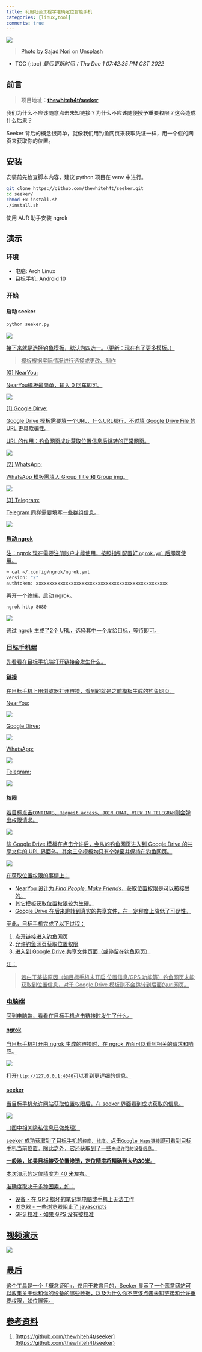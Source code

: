 ```yaml
---
title: 利用社会工程学准确定位智能手机
categories: [linux,tool]
comments: true
---
```


<a data-fancybox="gallery" href="../assets/img/post/seeker/img00.jpg"><img src="../assets/img/post/seeker/img00.jpg">

> Photo by <a href="https://unsplash.com/@sajad_sqs9966b?utm_source=unsplash&utm_medium=referral&utm_content=creditCopyText">Sajad Nori</a> on <a href="https://unsplash.com/s/photos/network?utm_source=unsplash&utm_medium=referral&utm_content=creditCopyText">Unsplash</a>

* TOC
{:toc}
*最后更新时间：Thu Dec  1 07:42:35 PM CST 2022*

## 前言

> 项目地址：**[thewhiteh4t/seeker](https://github.com/thewhiteh4t/seeker)**  

我们为什么不应该随意点击未知链接？为什么不应该随便授予重要权限？这会造成什么后果？

Seeker 背后的概念很简单，就像我们用钓鱼网页来获取凭证一样，用一个假的网页来获取你的位置。

## 安装

安装前先检查脚本内容，建议 python 项目在 venv 中进行。

```bash
git clone https://github.com/thewhiteh4t/seeker.git
cd seeker/
chmod +x install.sh
./install.sh
```

使用 AUR 助手安装 ngrok

## 演示

### 环境

- 电脑: Arch Linux
- 目标手机: Android 10

### 开始

#### 启动 seeker

```python
python seeker.py
```

<a data-fancybox="gallery" href="../assets/img/post/seeker/img02.png"><img src="../assets/img/post/seeker/img02.png">

接下来就是选择钓鱼模板，默认为四选一。（更新：现在有了更多模板。）

> 模板根据实际情况进行选择或更改、制作

[0] NearYou: 

NearYou模板最简单，输入 0 回车即可。

<a data-fancybox="gallery" href="../assets/img/post/seeker/img17.png"><img src="../assets/img/post/seeker/img17.png">

[1] Google Dirve: 

Google Drive 模板需要填一个URL，什么URL都行，不过填 Google Drive File 的 URL 更具欺骗性。

URL 的作用：钓鱼网页成功获取位置信息后跳转的正常网页。

<a data-fancybox="gallery" href="../assets/img/post/seeker/img03.png"><img src="../assets/img/post/seeker/img03.png">

[2] WhatsApp: 

WhatsApp 模板需填入 Group Title 和 Group img。

<a data-fancybox="gallery" href="../assets/img/post/seeker/img12.png"><img src="../assets/img/post/seeker/img12.png">

[3] Telegram: 

Telegram 同样需要填写一些群组信息。

<a data-fancybox="gallery" href="../assets/img/post/seeker/img14.png"><img src="../assets/img/post/seeker/img14.png">

#### 启动 ngrok

注：ngrok 现在需要注册账户才能使用，按照指引配置好 `ngrok.yml` 后即可使用。

```bash
➜ cat ~/.config/ngrok/ngrok.yml
version: "2"
authtoken: xxxxxxxxxxxxxxxxxxxxxxxxxxxxxxxxxxxxxxxxxxxxxxxxx
```

再开一个终端，启动 ngrok。

```bash
ngrok http 8080
```

<a data-fancybox="gallery" href="../assets/img/post/seeker/img04.png"><img src="../assets/img/post/seeker/img04.png">

通过 ngrok 生成了2个 URL，选择其中一个发给目标，等待即可。

### 目标手机端

先看看在目标手机端打开链接会发生什么。

#### 链接

在目标手机上用浏览器打开链接，看到的就是之前模板生成的钓鱼网页。

NearYou: 

<a data-fancybox="gallery" href="../assets/img/post/seeker/img18.png"><img src="../assets/img/post/seeker/img18.png">

Google Dirve: 

<a data-fancybox="gallery" href="../assets/img/post/seeker/img16.png"><img src="../assets/img/post/seeker/img16.png">

WhatsApp: 

<a data-fancybox="gallery" href="../assets/img/post/seeker/img13.png"><img src="../assets/img/post/seeker/img13.png">

Telegram: 

<a data-fancybox="gallery" href="../assets/img/post/seeker/img15.png"><img src="../assets/img/post/seeker/img15.png">

#### 权限

若目标点击`CONTINUE`、`Request access`、`JOIN CHAT`、`VIEW IN TELEGRAM`则会弹出权限请求。

<a data-fancybox="gallery" href="../assets/img/post/seeker/img07.png"><img src="../assets/img/post/seeker/img07.png">

除 Google Drive 模板在点击允许后，会从的钓鱼网页进入到 Google Drive 的共享文件的 URL 界面外，其余三个模板均只有个弹窗并保持在钓鱼网页。

<a data-fancybox="gallery" href="../assets/img/post/seeker/img08.png">

<img src="../assets/img/post/seeker/img08.png">

在获取位置权限的事情上：

- NearYou 设计为 *Find People, Make Friends*，获取位置权限是可以被接受的。
- 其它模板获取位置权限较为生硬。
- Google Drive 在后来跳转到真实的共享文件，在一定程度上降低了可疑性。

至此，目标手机完成了以下过程：

1. 点开链接进入钓鱼网页
2. 允许钓鱼网页获取位置权限
3. 进入到 Google Drive 共享文件页面（或停留在钓鱼网页）

注：

> 若由于某些原因（如目标手机未开启 位置信息/GPS 功能等）钓鱼网页未能获取到位置信息，对于 Google Drive 模板则不会跳转到后面的url网页。

### 电脑端

回到电脑端，看看在目标手机点击链接时发生了什么。

#### ngrok

当目标手机打开由 ngrok 生成的链接时，在 ngrok 界面可以看到相关的请求和响应。

<a data-fancybox="gallery" href="../assets/img/post/seeker/img05.png"><img src="../assets/img/post/seeker/img05.png">

打开`http://127.0.0.1:4040`可以看到更详细的信息。

#### seeker

当目标手机允许网站获取位置权限后，在 seeker 界面看到成功获取的信息。

<a data-fancybox="gallery" href="../assets/img/post/seeker/img19.png"><img src="../assets/img/post/seeker/img19.png">

（图中相关隐私信息已做处理）

seeker 成功获取到了目标手机的`经度`、`维度`。点击`Google Maps链接`即可看到目标手机当前位置。除此之外，它还获取到了一些`未经许可的设备信息`。

**一般地，如果目标接受位置渗透，定位精度将精确到大约30米**。 

本次演示的定位精度为 40 米左右。

准确度取决于多种因素，如：

- 设备 - 在 GPS 损坏的笔记本电脑或手机上无法工作
- 浏览器 - 一些浏览器阻止了 javascripts
- GPS 校准 - 如果 GPS 没有被校准

## 视频演示

![](https://www.youtube.com/watch?v=Q91cTFwIvLc)

## 最后

这个工具是一个「概念证明」，仅用于教育目的，Seeker 显示了一个恶意网站可以收集关于你和你的设备的哪些数据，以及为什么你不应该点击未知链接和允许重要权限，如位置等。

## 参考资料

1. [https://github.com/thewhiteh4t/seeker](https://github.com/thewhiteh4t/seeker)
